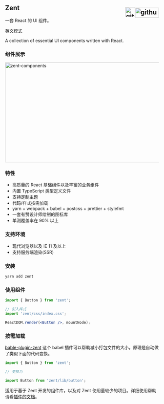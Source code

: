 ## Zent <a href="https://github.com/youzan/zent"><img src="https://img.yzcdn.cn/zanui/react/GitHub_Logo.png" width="78" height="32" alt="github-logo" /><img src="https://img.yzcdn.cn/zanui/react/GitHub-Mark-120px-plus.png" alt="github" width="32" height="32"/></a>

一套 React 的 UI 组件。

英文模式

A collection of essential UI components written with React.

### 组件展示

<img alt="zent-components" src="https://img.yzcdn.cn/zanui/react/zent-components.png" width="849" height="327" />

### 特性

* 高质量的 React 基础组件以及丰富的业务组件
* 内置 TypeScript 类型定义文件
* 支持定制主题
* 代码/样式按需加载
* yarn + webpack + babel + postcss + prettier + stylefmt
* 一套有赞设计师绘制的图标库
* 单测覆盖率在 90% 以上

### 支持环境

* 现代浏览器以及 IE 11 及以上
* 支持服务端渲染(SSR)

### 安装

```bash
yarn add zent
```

### 使用组件

```jsx
import { Button } from 'zent';

// 引入样式
import 'zent/css/index.css';

ReactDOM.render(<Button />, mountNode);
```

### 按需加载

[bable-plugin-zent](babel-plugin-zent) 这个 babel 插件可以帮助减小打包文件的大小，原理是自动做了类似下面的代码变换。

```js
import { Button } from 'zent';

// 变换为

import Button from 'zent/lib/button';
```

适用于基于 Zent 开发的组件库，以及对 Zent 使用量较少的项目。详细使用帮助请看[插件的文档](babel-plugin-zent)。

<style>
img[alt="github"] {
	float: right;
	margin-top: 10px;
}

img[alt="github-logo"] {
	float: right;
	margin-top: 12px;
}
</style>
